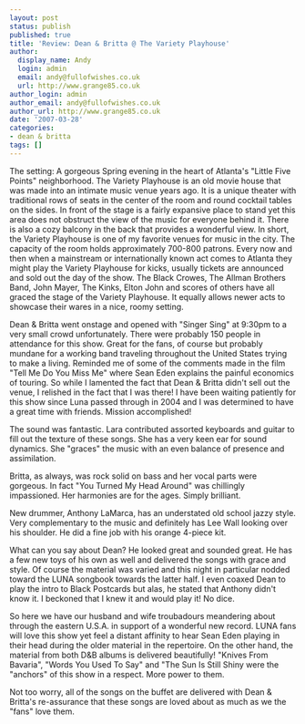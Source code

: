 ```yaml
---
layout: post
status: publish
published: true
title: 'Review: Dean & Britta @ The Variety Playhouse'
author:
  display_name: Andy
  login: admin
  email: andy@fullofwishes.co.uk
  url: http://www.grange85.co.uk
author_login: admin
author_email: andy@fullofwishes.co.uk
author_url: http://www.grange85.co.uk
date: '2007-03-28'
categories:
- dean & britta
tags: []
---
```

<p>The setting:  A gorgeous Spring evening in the heart of Atlanta's "Little Five Points" neighborhood.  The Variety Playhouse is an old movie house that was made into an intimate music venue years ago.  It is a unique theater with traditional rows of seats in the center of the room and round cocktail tables on the sides.  In front of the stage is a fairly expansive place to stand yet this area does not obstruct the view of the music for everyone behind it.  There is also a cozy balcony in the back that provides a wonderful view.  In short, the Variety Playhouse is one of my favorite venues for music in the city.  The capacity of the room holds approximately 700-800 patrons.  Every now and then when a mainstream or internationally known act comes to Atlanta they might play the Variety Playhouse for kicks, usually tickets are announced and sold out the day of the show.  The Black Crowes, The Allman Brothers Band, John Mayer, The Kinks, Elton John and scores of others have all graced the stage of the Variety Playhouse.  It equally allows newer acts to showcase their wares in a nice, roomy setting.</p>
<p>Dean & Britta went onstage and opened with "Singer Sing" at 9:30pm to a very small crowd unfortunately.  There were probably 150 people in attendance for this show.  Great for the fans, of course but probably mundane for a working band traveling throughout the United States trying to make a living.  Reminded me of some of the comments made in the film "Tell Me Do You Miss Me" where Sean Eden explains the painful economics of touring.  So while I lamented the fact that Dean & Britta didn't sell out the venue, I relished in the fact that I was there!  I have been waiting patiently for this show since Luna passed through in 2004 and I was determined to have a great time with friends.  Mission accomplished!</p>
<p>The sound was fantastic.  Lara contributed assorted keyboards and guitar to fill out the texture of these songs.  She has a very keen ear for sound dynamics.  She "graces" the music with an even balance of presence and assimilation. </p>
<p>Britta, as always, was rock solid on bass and her vocal parts were gorgeous.  In fact "You Turned My Head Around" was chillingly impassioned.  Her harmonies are for the ages.  Simply brilliant.</p>
<p>New drummer, Anthony LaMarca, has an understated old school jazzy style.  Very complementary to the music and definitely has Lee Wall looking over his shoulder.  He did a fine job with his orange 4-piece kit.</p>
<p>What can you say about Dean?  He looked great and sounded great.  He has a few new toys of his own as well and delivered the songs with grace and style.  Of course the material was varied and this night in particular nodded toward the LUNA songbook towards the latter half.  I even coaxed Dean to play the intro to Black Postcards but alas, he stated that Anthony didn't know it.  I beckoned that I knew it and would play it!  No dice.</p>
<p>So here we have our husband and wife troubadours meandering about through the eastern U.S.A. in support of a wonderful new record.  LUNA fans will love this show yet feel a distant affinity to hear Sean Eden playing in their head during the older material in the repertoire.  On the other hand, the material from both D&B albums is delivered beautifully!  "Knives From Bavaria", "Words You Used To Say" and "The Sun Is Still Shiny were the "anchors" of this show in a respect.  More power to them.</p>
<p>Not too worry, all of the songs on the buffet are delivered with Dean & Britta's re-assurance that these songs are loved about as much as we the "fans" love them.</p>
